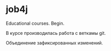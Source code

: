 # job4j

Educational courses. Begin.

В курсе производилась работа с веткамы git.

Объединение зафиксированных изменений.